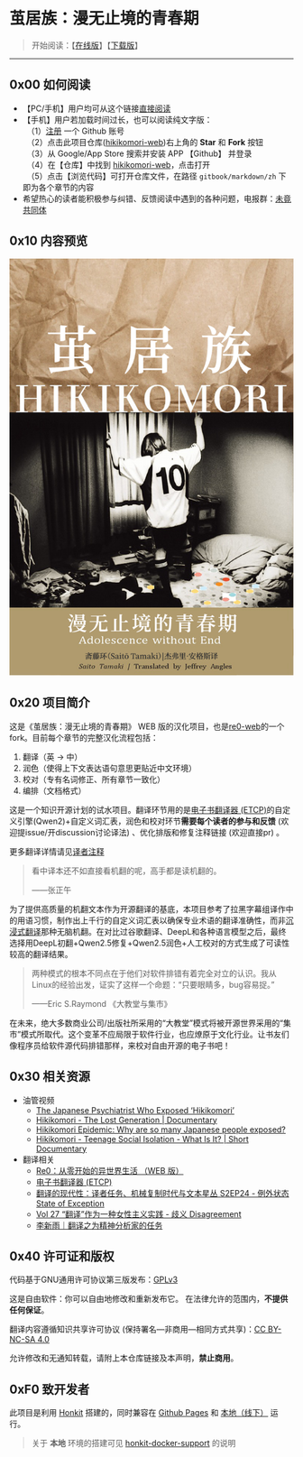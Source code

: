 # 茧居族：漫无止境的青春期

> 开始阅读：【[在线版](https://anartigone.github.io/hikikomori-web/)】【[下载版](https://github.com/anartigone/hikikomori-web/releases/)】

------

## 0x00 如何阅读

- 【PC/手机】用户均可从这个链接[直接阅读](https://anartigone.github.io/hikikomori-web/)
- 【手机】用户若加载时间过长，也可以阅读纯文字版：
  <br/>　（1）[注册](https://github.com/join?source=header-home) 一个 Github 账号
  <br/>　（2）点击此项目仓库([hikikomori-web](https://github.com/anartigone/hikikomori-web))右上角的 **Star** 和 **Fork** 按钮
  <br/>　（3）从 Google/App Store 搜索并安装 APP 【Github】 并登录
  <br/>　（4）在【仓库】中找到 [hikikomori-web](https://github.com/anartigone/hikikomori-web)，点击打开
  <br/>　（5）点击【浏览代码】可打开仓库文件，在路径 `gitbook/markdown/zh` 下即为各个章节的内容
- 希望热心的读者能积极参与纠错、反馈阅读中遇到的各种问题，电报群：[未竟共同体](https://t.me/+Ps3zrIsWwH1jMjE5)


## 0x10 内容预览

![](cover.jpg)

## 0x20 项目简介

这是《茧居族：漫无止境的青春期》 WEB 版的汉化项目，也是[re0-web](https://github.com/re-zero-khis/re0-web)的一个fork。目前每个章节的完整汉化流程包括：

1. 翻译（英 -> 中）
2. 润色（使得上下文表达语句意思更贴近中文环境）
3. 校对（专有名词修正、所有章节一致化）
4. 编排（文档格式）

这是一个知识开源计划的试水项目。翻译环节用的是[电子书翻译器 (ETCP)](https://github.com/bookfere/Ebook-Translator-Calibre-Plugin)的自定义引擎(Qwen2)+自定义词汇表，润色和校对环节**需要每个读者的参与和反馈** (欢迎提issue/开discussion讨论译法) 、优化排版和修复注释链接 (欢迎直接pr) 。

更多翻译详情请见[译者注释](https://anartigone.github.io/hikikomori-web/gitbook/markdown/translation.html#译者注释)

> 看中译本还不如直接看机翻的呢，高手都是读机翻的。
>
> ——张正午

为了提供高质量的机翻文本作为开源翻译的基底，本项目参考了拉黑字幕组译作中的用语习惯，制作出上千行的自定义词汇表以确保专业术语的翻译准确性，而非[沉浸式翻译](https://github.com/immersive-translate/immersive-translate)那种无脑机翻。在对比过谷歌翻译、DeepL和各种语言模型之后，最终选择用DeepL初翻+Qwen2.5修复+Qwen2.5润色+人工校对的方式生成了可读性较高的翻译结果。

> 两种模式的根本不同点在于他们对软件排错有着完全对立的认识。我从Linux的经验出发，证实了这样一个命题：“只要眼睛多，bug容易捉。”
>
> ——Eric S.Raymond 《大教堂与集市》

在未来，绝大多数商业公司/出版社所采用的“大教堂”模式将被开源世界采用的“集市”模式所取代。这个变革不应局限于软件行业，也应燎原于文化行业。让书友们像程序员给软件源代码排错那样，来校对自由开源的电子书吧！


## 0x30 相关资源

- 油管视频
	- [The Japanese Psychiatrist Who Exposed ‘Hikikomori’](https://youtu.be/XMU0UVCbUr8)
	- [Hikikomori - The Lost Generation | Documentary](https://youtu.be/WBcEVepC_64)
	- [Hikikomori Epidemic: Why are so many Japanese people exposed?](https://youtu.be/nd3EUYjPvAE)
	- [Hikikomori - Teenage Social Isolation - What Is It? | Short Documentary](https://youtu.be/w2wP_5-Ki88)
- 翻译相关
	- [Re0：从零开始的异世界生活 （WEB 版）](https://github.com/re-zero-khis/re0-web)
	- [电子书翻译器 (ETCP)](https://github.com/bookfere/Ebook-Translator-Calibre-Plugin)
	- [翻译的现代性：译者任务、机械复制时代与文本星丛 S2EP24 - 例外状态 State of Exception](https://www.xiaoyuzhoufm.com/episode/63269c8da5d434d0ee90cc0d)
	- [Vol 27 “翻译”作为一种女性主义实践 - 歧义 Disagreement](https://www.xiaoyuzhoufm.com/episode/6429a7301a5480d95859e6f8)
	- [李新雨｜翻译之为精神分析家的任务](https://m.thepaper.cn/newsDetail_forward_29092693)

## 0x40 许可证和版权

代码基于GNU通用许可协议第三版发布：[GPLv3](https://www.gnu.org/licenses/gpl-3.0.html)

这是自由软件：你可以自由地修改和重新发布它。 在法律允许的范围内，**不提供任何保证**。

翻译内容遵循知识共享许可协议 (保持署名—非商用—相同方式共享)：[CC BY-NC-SA 4.0](http://creativecommons.org/licenses/by-nc-sa/4.0/)

允许修改和无通知转载，请附上本仓库链接及本声明，**禁止商用**。

## 0xF0 致开发者

此项目是利用 [Honkit](https://github.com/honkit/honkit) 搭建的，同时兼容在 [Github Pages](https://github.com/anartigone/hikikomori-web) 和 [本地（线下）](http://127.0.0.1:4000/) 运行。

> 关于 **本地** 环境的搭建可见 [honkit-docker-support](https://github.com/honkit/honkit#docker-support) 的说明

